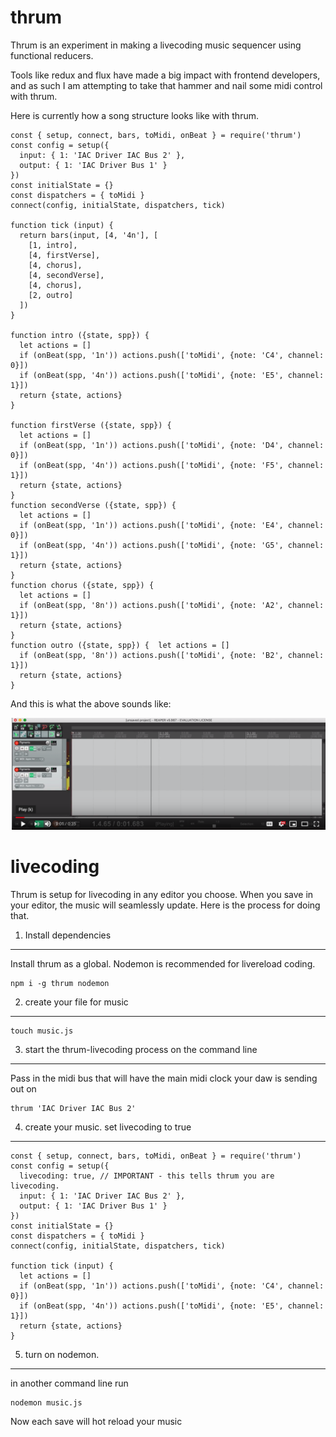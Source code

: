 thrum
=====

Thrum is an experiment in making a livecoding music sequencer using functional reducers.

Tools like redux and flux have made a big impact with frontend developers, and as such I am attempting to take
that hammer and nail some midi control with thrum.

Here is currently how a song structure looks like with thrum.

```
const { setup, connect, bars, toMidi, onBeat } = require('thrum')
const config = setup({
  input: { 1: 'IAC Driver IAC Bus 2' },
  output: { 1: 'IAC Driver Bus 1' }
})
const initialState = {}
const dispatchers = { toMidi }
connect(config, initialState, dispatchers, tick)

function tick (input) {
  return bars(input, [4, '4n'], [
    [1, intro],
    [4, firstVerse],
    [4, chorus],
    [4, secondVerse],
    [4, chorus],
    [2, outro]
  ])
}

function intro ({state, spp}) {
  let actions = []
  if (onBeat(spp, '1n')) actions.push(['toMidi', {note: 'C4', channel: 0}])
  if (onBeat(spp, '4n')) actions.push(['toMidi', {note: 'E5', channel: 1}])
  return {state, actions}
}

function firstVerse ({state, spp}) {
  let actions = []
  if (onBeat(spp, '1n')) actions.push(['toMidi', {note: 'D4', channel: 0}])
  if (onBeat(spp, '4n')) actions.push(['toMidi', {note: 'F5', channel: 1}])
  return {state, actions}
}
function secondVerse ({state, spp}) {
  let actions = []
  if (onBeat(spp, '1n')) actions.push(['toMidi', {note: 'E4', channel: 0}])
  if (onBeat(spp, '4n')) actions.push(['toMidi', {note: 'G5', channel: 1}])
  return {state, actions}
}
function chorus ({state, spp}) {
  let actions = []
  if (onBeat(spp, '8n')) actions.push(['toMidi', {note: 'A2', channel: 1}])
  return {state, actions}
}
function outro ({state, spp}) {  let actions = []
  if (onBeat(spp, '8n')) actions.push(['toMidi', {note: 'B2', channel: 1}])
  return {state, actions}
}

```

And this is what the above sounds like:

[![Watch the video](https://raw.githubusercontent.com/ryanramage/thrum/master/preview.png)](https://youtu.be/6WRXGUzItO0)


livecoding
==========

Thrum is setup for livecoding in any editor you choose. When you save in your editor, the music will seamlessly update. Here is the process for doing that.

1. Install dependencies
------------------------

Install thrum as a global. Nodemon is recommended for livereload coding.

    npm i -g thrum nodemon


2. create your file for music
------------------------------

    touch music.js

3. start the thrum-livecoding process on the command line
---------------------------------------------------------

Pass in the midi bus that will have the main midi clock your daw is sending out on


    thrum 'IAC Driver IAC Bus 2'


4. create your music. set livecoding to true
----------------------------------------------

```
const { setup, connect, bars, toMidi, onBeat } = require('thrum')
const config = setup({
  livecoding: true, // IMPORTANT - this tells thrum you are livecoding.
  input: { 1: 'IAC Driver IAC Bus 2' },
  output: { 1: 'IAC Driver Bus 1' }
})
const initialState = {}
const dispatchers = { toMidi }
connect(config, initialState, dispatchers, tick)

function tick (input) {
  let actions = []
  if (onBeat(spp, '1n')) actions.push(['toMidi', {note: 'C4', channel: 0}])
  if (onBeat(spp, '4n')) actions.push(['toMidi', {note: 'E5', channel: 1}])
  return {state, actions}
}
```

5. turn on nodemon.
--------------------------------------------------------------------------

in another command line run

    nodemon music.js

Now each save will hot reload your music
